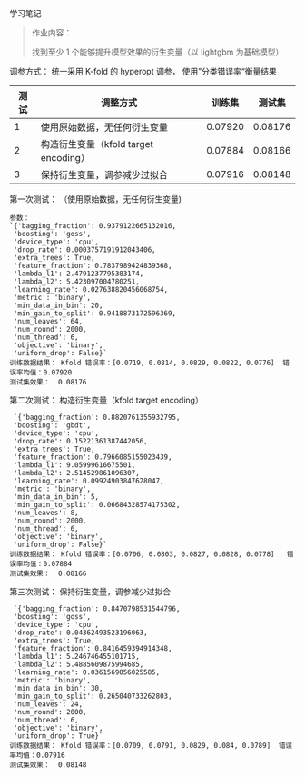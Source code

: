 学习笔记

> 作业内容：
>
> 找到至少 1 个能够提升模型效果的衍生变量（以 lightgbm 为基础模型）



调参方式： 统一采用 K-fold 的 hyperopt 调参， 使用”分类错误率“衡量结果

| 测试 | 调整方式                              | 训练集  | 测试集  |
| ---- | ------------------------------------- | ------- | ------- |
| 1    | 使用原始数据，无任何衍生变量          | 0.07920 | 0.08176 |
| 2    | 构造衍生变量（kfold target encoding） | 0.07884 | 0.08166 |
| 3    | 保持衍生变量，调参减少过拟合          | 0.07916 | 0.08148 |





第一次测试： （使用原始数据，无任何衍生变量)

    参数：
    `{'bagging_fraction': 0.9379122665132016,
     'boosting': 'goss',
     'device_type': 'cpu',
     'drop_rate': 0.0003757191912043406,
     'extra_trees': True,
     'feature_fraction': 0.7837989424839368,
     'lambda_l1': 2.4791237795383174,
     'lambda_l2': 5.423097004780251,
     'learning_rate': 0.027638820456068754,
     'metric': 'binary',
     'min_data_in_bin': 20,
     'min_gain_to_split': 0.9418873172596369,
     'num_leaves': 64,
     'num_round': 2000,
     'num_thread': 6,
     'objective': 'binary',
     'uniform_drop': False}`
    训练数据结果： Kfold 错误率：[0.0719, 0.0814, 0.0829, 0.0822, 0.0776]  错误率均值：0.07920
    测试集效果：  0.08176

第二次测试：  构造衍生变量（kfold target encoding）

     `{'bagging_fraction': 0.8820761355932795,
     'boosting': 'gbdt',
     'device_type': 'cpu',
     'drop_rate': 0.15221361387442056,
     'extra_trees': True,
     'feature_fraction': 0.7966085155023439,
     'lambda_l1': 9.05999616675501,
     'lambda_l2': 2.514529861096307,
     'learning_rate': 0.09924903847628047,
     'metric': 'binary',
     'min_data_in_bin': 5,
     'min_gain_to_split': 0.06684328574175302,
     'num_leaves': 8,
     'num_round': 2000,
     'num_thread': 6,
     'objective': 'binary',
     'uniform_drop': False}`
    训练数据结果： Kfold 错误率：[0.0706, 0.0803, 0.0827, 0.0828, 0.0778]   错误率均值：0.07884
    测试集效果：  0.08166


第三次测试：  保持衍生变量，调参减少过拟合

     `{'bagging_fraction': 0.8470798531544796,
     'boosting': 'goss',
     'device_type': 'cpu',
     'drop_rate': 0.04362493523196063,
     'extra_trees': True,
     'feature_fraction': 0.8416459394914348,
     'lambda_l1': 5.246746455101715,
     'lambda_l2': 5.4885609875994685,
     'learning_rate': 0.0361569056025585,
     'metric': 'binary',
     'min_data_in_bin': 30,
     'min_gain_to_split': 0.265040733262803,
     'num_leaves': 24,
     'num_round': 2000,
     'num_thread': 6,
     'objective': 'binary',
     'uniform_drop': True}`
    训练数据结果： Kfold 错误率：[0.0709, 0.0791, 0.0829, 0.084, 0.0789]  错误率均值：0.07916
    测试集效果：  0.08148


